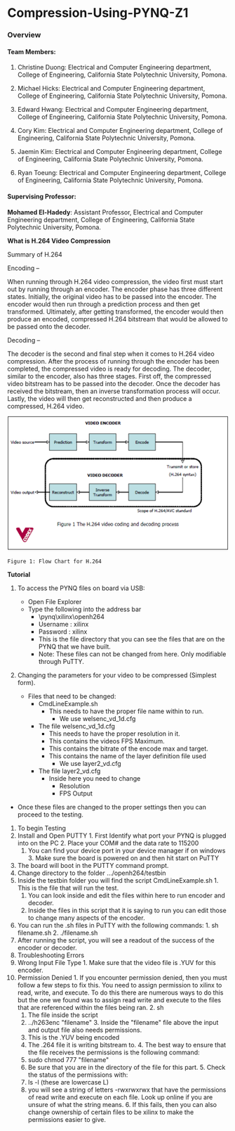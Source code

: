 # Compression-Using-PYNQ-Z1

### Overview


#### Team Members:

  1. Christine Duong: Electrical and Computer Engineering department, College of Engineering, California State Polytechnic University, Pomona.
  
  2. Michael Hicks: Electrical and Computer Engineering department, College of Engineering, California State Polytechnic University, Pomona.
  
  3. Edward Hwang: Electrical and Computer Engineering department, College of Engineering, California State Polytechnic University, Pomona.
  
  4. Cory Kim: Electrical and Computer Engineering department, College of Engineering, California State Polytechnic University, Pomona.
  
  5. Jaemin Kim: Electrical and Computer Engineering department, College of Engineering, California State Polytechnic University, Pomona.
  
  6. Ryan Toeung: Electrical and Computer Engineering department, College of Engineering, California State Polytechnic University, Pomona.

#### Supervising Professor:

**Mohamed El-Hadedy**: Assistant Professor, Electrical and Computer Engineering department, College of Engineering, California State Polytechnic University, Pomona.

**What is H.264 Video Compression**

Summary of H.264

Encoding –

When running through H.264 video compression, the video first must start out by running through an encoder. The encoder phase has three different states. Initially, the original video has to be passed into the encoder. The encoder would then run through a prediction process and then get transformed. Ultimately, after getting transformed, the encoder would then produce an encoded, compressed H.264 bitstream that would be allowed to be passed onto the decoder.

Decoding – 

The decoder is the second and final step when it comes to H.264 video compression. After the process of running through the encoder has been completed, the compressed video is ready for decoding. The decoder, similar to the encoder, also has three stages. First off, the compressed video bitstream has to be passed into the decoder. Once the decoder has received the bitstream, then an inverse transformation process will occur. Lastly, the video will then get reconstructed and then produce a compressed, H.264 video.

<p align="center">
<img src=https://github.com/Reconfigurable-Computing-CalPoly-Pomona/Compression-Using-PYNQ-Z1/blob/master/Source%20Code/Images/Flow.png>
														     
	Figure 1: Flow Chart for H.264
</p>

**Tutorial**

1. To access the PYNQ files on board via USB:
   - Open File Explorer
   - Type the following into the address bar
     - \\pynq\xilinx\openh264
     - Username : xilinx
     - Password : xilinx
     - This is the file directory that you can see the files that are on the PYNQ that we have built.
     - Note: These files can not be changed from here. Only modifiable through PuTTY.


2. Changing the parameters for your video to be compressed (Simplest form).
   - Files that need to be changed:
     - CmdLineExample.sh
       - This needs to have the proper file name within to run.
         - We use welsenc\_vd\_1d.cfg
     - The file welsenc\_vd\_1d.cfg
       - This needs to have the proper resolution in it.
       - This contains the videos FPS Maximum.
       - This contains the bitrate of the encode max and target.
       - This contains the name of the layer definition file used
         - We use layer2\_vd.cfg
     - The file layer2\_vd.cfg
       - Inside here you need to change
         - Resolution
         - FPS Output
  - Once these files are changed to the proper settings then you can proceed to the testing.

1. To begin Testing
  1. Install and Open PUTTY
    1. First Identify what port your PYNQ is plugged into on the PC
    2. Place your COM# and the data rate to 115200
      1. You can find your device port in your device manager if on windows
    3. Make sure the board is powered on and then hit start on PuTTY
  2. The board will boot in the PUTTY command prompt.
  3. Change directory to the folder …/openh264/testbin
  4. Inside the testbin folder you will find the script CmdLineExample.sh
    1. This is the file that will run the test.
      1. You can look inside and edit the files within here to run encoder and decoder.
      2. Inside the files in this script that it is saying to run you can edit those to change many aspects of the encoder.
  5. You can run the .sh files in PuTTY with the following commands:
    1. sh filename.sh
    2. ./filename.sh
2. After running the script, you will see a readout of the success of the encoder or decoder.
3. Troubleshooting Errors
  1. Wrong Input File Type
    1. Make sure that the video file is .YUV for this encoder.
  2. Permission Denied
    1. If you encounter permission denied, then you must follow a few steps to fix this. You need to assign permission to xilinx to read, write, and execute. To do this there are numerous ways to do this but the one we found was to assign read write and execute to the files that are referenced within the files being ran.
    2. sh
      1. The file inside the script
        1. ../h263enc &quot;filename&quot;
    3. Inside the &quot;filename&quot; file above the input and output file also needs permissions.
      1. This is the .YUV being encoded
      2. The .264 file it is writing bitstream to.
    4. The best way to ensure that the file receives the permissions is the following command:
      1. sudo chmod 777 &quot;filename&quot;
        1. Be sure that you are in the directory of the file for this part.
    5. Check the status of the permissions with:
      1. ls -l (these are lowercase L)
      2. you will see a string of letters -rwxrwxrwx that have the permissions of read write and execute on each file. Look up online if you are unsure of what the string means.
    6. If this fails, then you can also change ownership of certain files to be xilinx to make the permissions easier to give.
